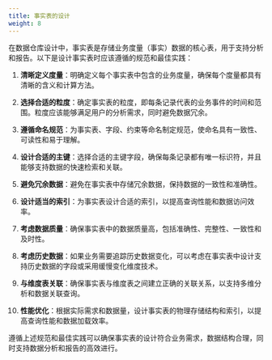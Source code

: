```yaml
---
title: 事实表的设计
weight: 8
---
```


在数据仓库设计中，事实表是存储业务度量（事实）数据的核心表，用于支持分析和报告。以下是设计事实表时应该遵循的规范和最佳实践：

1. **清晰定义度量**：明确定义每个事实表中包含的业务度量，确保每个度量都具有清晰的含义和计算方法。

2. **选择合适的粒度**：确定事实表的粒度，即每条记录代表的业务事件的时间和范围。粒度应该能够满足用户的分析需求，同时避免数据冗余。

3. **遵循命名规范**：为事实表、字段、约束等命名制定规范，使命名具有一致性、可读性和易于理解。

4. **设计合适的主键**：选择合适的主键字段，确保每条记录都有唯一标识符，并且能够支持数据的快速检索和关联。

5. **避免冗余数据**：避免在事实表中存储冗余数据，保持数据的一致性和准确性。

6. **设计适当的索引**：为事实表设计合适的索引，以提高查询性能和数据访问效率。

7. **考虑数据质量**：确保事实表中的数据质量高，包括准确性、完整性、一致性和及时性。

8. **考虑历史数据**：如果业务需要追踪历史数据变化，可以考虑在事实表中设计支持历史数据的字段或采用缓慢变化维度技术。

9. **与维度表关联**：确保事实表与维度表之间建立正确的关联关系，以支持多维分析和数据关联查询。

10. **性能优化**：根据实际需求和数据量，设计事实表的物理存储结构和索引，以提高查询性能和数据加载效率。

遵循上述规范和最佳实践可以确保事实表的设计符合业务需求，数据结构合理，同时支持数据分析和报告的高效进行。
